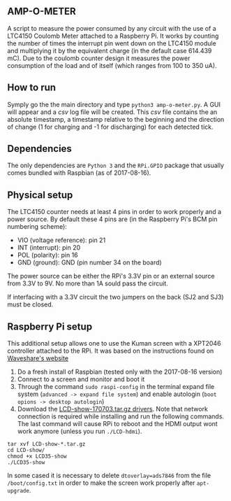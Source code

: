 ## AMP-O-METER

A script to measure the power consumed by any circuit with the use of a LTC4150 Coulomb Meter attached to a Raspberry Pi. It works by counting the number of times the interrupt pin went down on the LTC4150 module and multiplying it by the equivalent charge (in the default case 614.439 mC). Due to the coulomb counter design it measures the power consumption of the load and of itself (which ranges from 100 to 350 uA).


## How to run

Symply go the the main directory and type `python3 amp-o-meter.py`. A GUI will appear and a _csv_ log file will be created. This _csv_ file contains the an absolute timestamp, a timestamp relative to the beginning and the direction of change (1 for charging and -1 for discharging) for each detected tick.

## Dependencies

The only dependencies are `Python 3` and the `RPi.GPIO` package that usually comes bundled with Raspbian (as of 2017-08-16).

## Physical setup

The LTC4150 counter needs at least 4 pins in order to work properly and a power source. By default these 4 pins are (in the Raspberry Pi's BCM pin numbering scheme):

- VIO (voltage reference): pin 21
- INT (interrupt): pin 20
- POL (polarity): pin 16
- GND (ground): GND (pin number 34 on the board)

The power source can be either the RPi's 3.3V pin or an external source from 3.3V to 9V. No more than 1A sould pass the circuit.

If interfacing with a 3.3V circuit the two jumpers on the back (SJ2 and SJ3) must be closed.

## Raspberry Pi setup

This additional setup allows one to use the Kuman screen with a XPT2046 controller attached to the RPi. It was based on the instructions found on [Waveshare's website][1]

[1]: http://www.waveshare.com/wiki/3.5inch_RPi_LCD_(A)
[2]: http://www.waveshare.com/w/upload/0/00/LCD-show-170703.tar.gz

1. Do a fresh install of Raspbian (tested only with the 2017-08-16 version)
2. Connect to a screen and monitor and boot it
3. Through the command `sudo raspi-config` in the terminal expand file system (`advanced -> expand file system`) and enable autologin (`boot opions -> desktop autologin`)
4. Download the [LCD-show-170703.tar.gz drivers][2]. Note that network connection is required while installing and run the following commands. The last command will cause RPi to reboot and the HDMI output wont work anymore (unless you run `./LCD-hdmi`).
~~~
tar xvf LCD-show-*.tar.gz
cd LCD-show/
chmod +x LCD35-show
./LCD35-show
~~~

In some cased it is necessary to delete `dtoverlay=ads7846` from the file `/boot/config.txt` in order to make the screen work properly after `apt-upgrade`.
